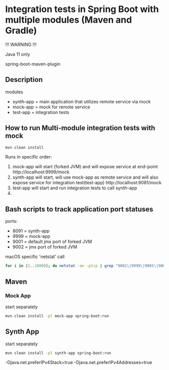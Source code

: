 # Integration tests in Spring Boot with multiple modules (Maven and Gradle)

!!! WARNING !!!

Java 11 only


spring-boot-maven-plugin

## Description

modules
- synth-app = main application that utilizes remote service via mock
- mock-app  = mock for remote service
- test-app  = integration tests

## How to run Multi-module integration tests with mock

```bash
mvn clean install
```

Runs in specific order:

1. mock-app will start (forked JVM) and will expose service at end-point http://localhost:9999/mock
2. synth-app will start, will use mock-app as remote service and will also expose service for integration test(test-app) http://localhost:9081/mock
3. test-app will start and run integration tests to call synth-app  
4. 


## Bash scripts to track application port statuses

ports:
- 8091 = synth-app
- 9999 = mock-app
- 9001 = default jmx port of forked JVM
- 9002 = jmx port of forked JVM

macOS specific 'netstat' call
```bash
for i in {1..10000}; do netstat -an -ptcp | grep "9081\|9999\|9001\|9002"; sleep 1; echo "\n-${i}--------"; done
```


## Maven

### Mock App

start separately
```bash
mvn clean install -pl mock-app spring-boot:run
```

## Synth App

start separately
```bash
mvn clean install -pl synth-app spring-boot:run
```


-Djava.net.preferIPv4Stack=true -Djava.net.preferIPv4Addresses=true
